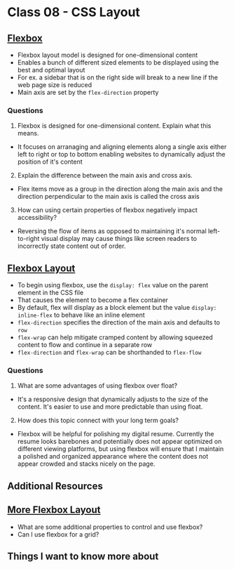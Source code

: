 # Class 08 - CSS Layout

## [Flexbox](https://web.dev/learn/css/flexbox/)
- Flexbox layout model is designed for one-dimensional content
- Enables a bunch of different sized elements to be displayed using the best and optimal layout
- For ex. a sidebar that is on the right side will break to a new line if the web page size is reduced
- Main axis are set by the ```flex-direction``` property

### Questions

1. Flexbox is designed for one-dimensional content. Explain what this means.
- It focuses on arranaging and aligning elements along a single axis either left to right or top to bottom enabling websites to dynamically adjust the position of it's content
2. Explain the difference between the main axis and cross axis.
- Flex items move as a group in the direction along the main axis and the direction perpendicular to the main axis is called the cross axis
3. How can using certain properties of flexbox negatively impact accessibility?
- Reversing the flow of items as opposed to maintaining it's normal left-to-right visual display may cause things like screen readers to incorrectly state content out of order.

## [Flexbox Layout](https://developer.mozilla.org/en-US/docs/Learn/CSS/CSS_layout/Flexbox)
- To begin using flexbox, use the ```display: flex``` value on the parent element in the CSS file
- That causes the element to become a flex container
- By default, flex will display as a block element but the value ```display: inline-flex``` to behave like an inline element
- ```flex-direction``` specifies the direction of the main axis and defaults to ```row```
- ```flex-wrap``` can help mitigate cramped content by allowing squeezed content to flow and continue in a separate row
- ```flex-direction``` and ```flex-wrap``` can be shorthanded to ```flex-flow```

### Questions
1. What are some advantages of using flexbox over float?
- It's a responsive design that dynamically adjusts to the size of the content. It's easier to use and more predictable than using float.
2. How does this topic connect with your long term goals?
- Flexbox will be helpful for polishing my digital resume. Currently the resume looks barebones and potentially does not appear optimized on different viewing platforms, but using flexbox will ensure that I maintain a polished and organized appearance where the content does not appear crowded and stacks nicely on the page.

## Additional Resources

## [More Flexbox Layout](https://web.dev/learn/css/layout/)
- What are some additional properties to control and use flexbox?
- Can I use flexbox for a grid?

## Things I want to know more about
